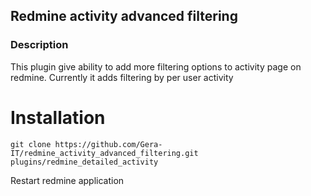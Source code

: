 ## Redmine activity advanced filtering

### Description

This plugin give ability to add more filtering options to activity page on redmine. Currently it adds filtering by per user activity

# Installation

`git clone https://github.com/Gera-IT/redmine_activity_advanced_filtering.git plugins/redmine_detailed_activity`

Restart redmine application
